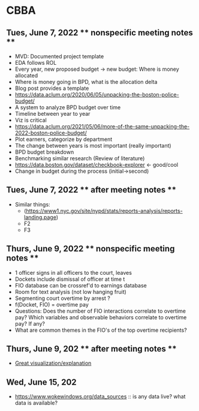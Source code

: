 # CBBA
## Tues, June 7, 2022 ** nonspecific meeting notes **
- MVD: Documented project template
-  EDA follows ROL
-  Every year, new proposed budget -> new budget: Where is money allocated
-  Where is money going in BPD, what is the allocation delta
-  Blog post provides a template
-  https://data.aclum.org/2020/06/05/unpacking-the-boston-police-budget/
-  A system to analyze BPD budget over time
-  Timeline between year to year
-  Viz is critical
- https://data.aclum.org/2021/05/06/more-of-the-same-unpacking-the-2022-boston-police-budget/
-  Plot earners, categorize by department
-  The change between years is most important (really important)
-  BPD budget breakdown
-  Benchmarking similar research (Review of literature)
- https://data.boston.gov/dataset/checkbook-explorer <- good/cool
- Change in budget during the process (initial->second)  
## Tues, June 7, 2022 ** after meeting notes **
- Similar things:
  - (https://www1.nyc.gov/site/nypd/stats/reports-analysis/reports-landing.page)
  - F2
  - F3
## Thurs, June 9, 2022 ** nonspecific meeting notes **
- 1 officer signs in all officers to the court, leaves
- Dockets include dismissal of officer at time t
- FIO database can be crossref'd to earnings database
- Room for text analysis (not low hanging fruit)
- Segmenting court overtime by arrest ?
- f(Docket, FIO) = overtime pay
- Questions: Does the number of FIO interactions correlate to overtime pay? Which variables and observable behaviors correlate to overtime pay? If any?
- What are common themes in the FIO's of the top overtime recipients?
## Thurs, June 9, 202 ** after meeting notes **
- [Great visualization/explanation ](https://policescorecard.org/sc/police-department/charleston)

## Wed, June 15, 202
- https://www.wokewindows.org/data_sources :: is any data live? what data is available?

